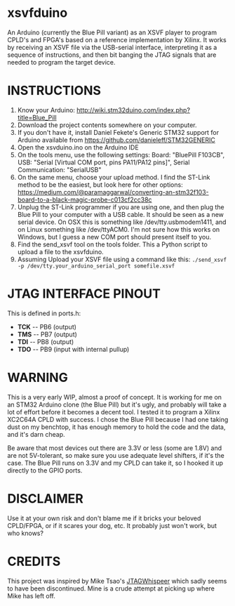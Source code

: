 xsvfduino
=========

An Arduino (currently the Blue Pill variant) as an XSVF player to program CPLD's and FPGA's based on a reference implementation by Xilinx. It works by receiving an XSVF file via the USB-serial interface, interpreting it as a sequence of instructions, and then bit banging the JTAG signals that are needed to program the target device.

INSTRUCTIONS
============

1. Know your Arduino: http://wiki.stm32duino.com/index.php?title=Blue_Pill
2. Download the project contents somewhere on your computer.
3. If you don't have it, install Daniel Fekete's Generic STM32 support for Arduino available from https://github.com/danieleff/STM32GENERIC
4. Open the xsvduino.ino on the Arduino IDE
5. On the tools menu, use the following settings: 
   Board: "BluePill F103CB", 
   USB: "Serial [Virtual COM port, pins PA11/PA12 pins]", 
   Serial Communication: "SerialUSB"
6. On the same menu, choose your upload method. I find the ST-Link method to be the easiest, but look here for other options: https://medium.com/@paramaggarwal/converting-an-stm32f103-board-to-a-black-magic-probe-c013cf2cc38c
7. Unplug the ST-Link programmer if you are using one, and then plug the Blue Pill to your computer with a USB cable. It should be seen as a new serial device. On OSX this is something like /dev/tty.usbmodem1411, and on Linux something like /dev/ttyACM0. I'm not sure how this works on Windows, but I guess a new COM port should present itself to you.
8. Find the send_xsvf tool on the tools folder. This a Python script to upload a file to the xsvfduino.
9. Assuming Upload your XSVF file using a command like this:
`./send_xsvf -p /dev/tty.your_arduino_serial_port somefile.xsvf`

JTAG INTERFACE PINOUT
=====================

This is defined in ports.h:

- **TCK** -- PB6 (output)
- **TMS** -- PB7 (output)
- **TDI** -- PB8 (output)
- **TDO** -- PB9 (input with internal pullup)

WARNING
=======
This is a very early WIP, almost a proof of concept. It is working for me on an STM32 Arduino clone (the Blue Pill) but it's ugly, and probably will take a lot of effort before it becomes a decent tool. I tested it to program a Xilinx XC2C64A CPLD with success. I chose the Blue Pill because I had one taking dust on my benchtop, it has enough memory to hold the code and the data, and it's darn cheap. 

Be aware that most devices out there are 3.3V or less (some are 1.8V) and are not 5V-tolerant, so make sure you use adequate level shifters, if it's the case. The Blue Pill runs on 3.3V and my CPLD can take it, so I hooked it up directly to the GPIO ports.

DISCLAIMER
==========
Use it at your own risk and don't blame me if it bricks your beloved CPLD/FPGA, or if it scares your dog, etc. It probably just won't work, but who knows?

CREDITS
=======
This project was inspired by Mike Tsao's [JTAGWhispeer](https://github.com/sowbug/JTAGWhisperer) which sadly seems to have been discontinued. Mine is a crude attempt at picking up where Mike has left off.
